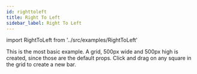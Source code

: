 ```yaml
---
id: righttoleft
title: Right To Left
sidebar_label: Right To Left
---
```



import RightToLeft from '../src/examples/RightToLeft'



This is the most basic example.
A grid, 500px wide and 500px high is created, since those are the default props.
Click and drag on any square in the grid to create a new bar.

<RightToLeft />


